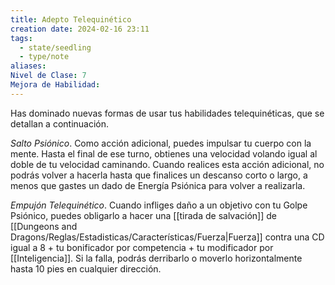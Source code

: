 ```yaml
---
title: Adepto Telequinético
creation date: 2024-02-16 23:11
tags:
  - state/seedling
  - type/note
aliases: 
Nivel de Clase: 7
Mejora de Habilidad:
---
```

Has dominado nuevas formas de usar tus habilidades telequinéticas, que se detallan a continuación. 

*Salto Psiónico*. Como acción adicional, puedes impulsar tu cuerpo con la mente. Hasta el final de ese turno, obtienes una velocidad volando igual al doble de tu velocidad caminando. Cuando realices esta acción adicional, no podrás volver a hacerla hasta que finalices un descanso corto o largo, a menos que gastes un dado de Energía Psiónica para volver a realizarla.

*Empujón Telequinético*. Cuando infliges daño a un objetivo con tu Golpe Psiónico, puedes obligarlo a hacer una [[tirada de salvación]] de [[Dungeons and Dragons/Reglas/Estadisticas/Características/Fuerza|Fuerza]] contra una CD igual a 8 + tu bonificador por competencia + tu modificador por [[Inteligencia]]. Si la falla, podrás derribarlo o moverlo horizontalmente hasta 10 pies en cualquier dirección.

